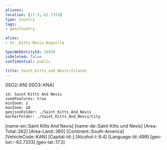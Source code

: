 ```yaml
---
aliases: 
location: [17.3,-62.7333]
type: Country
tags:
- geo/Country

alias:
- St._Kitts-Nevis-Anguilla

SpocWebEntityId: 26939
isDeleted: false
confidential: public

title: Saint_Kitts_and_Nevis~Islands
---
```

[ISO2::KN]
[ISO3::KNA]
```leaflet
id: Saint Kitts And Nevis
zoomFeatures: true 
minZoom: 2 
maxZoom: 18
geojsonFolder: ./Saint_Kitts_And_Nevis
markerFolder: ./Saint_Kitts_And_Nevis/City
```

[name-en::Saint Kitts And Nevis]
[name-de::Saint Kitts und Nevis]
[Area-Total::262]
[Area-Land::360]
[Continent::South-America]
[VehicleCode::KAN]
[Capital-Id::]
[Alcohol-l::9.4]
[Language-Id::499]
[geo-lon::-62.7333]
[geo-lat::17.3]



